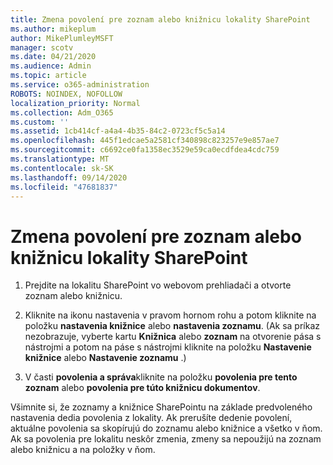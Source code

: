 ```yaml
---
title: Zmena povolení pre zoznam alebo knižnicu lokality SharePoint
ms.author: mikeplum
author: MikePlumleyMSFT
manager: scotv
ms.date: 04/21/2020
ms.audience: Admin
ms.topic: article
ms.service: o365-administration
ROBOTS: NOINDEX, NOFOLLOW
localization_priority: Normal
ms.collection: Adm_O365
ms.custom: ''
ms.assetid: 1cb414cf-a4a4-4b35-84c2-0723cf5c5a14
ms.openlocfilehash: 445f1edcae5a2581cf340898c823257e9e857ae7
ms.sourcegitcommit: c6692ce0fa1358ec3529e59ca0ecdfdea4cdc759
ms.translationtype: MT
ms.contentlocale: sk-SK
ms.lasthandoff: 09/14/2020
ms.locfileid: "47681837"
---
```

# <a name="change-permissions-for-a-sharepoint-list-or-library"></a>Zmena povolení pre zoznam alebo knižnicu lokality SharePoint

1. Prejdite na lokalitu SharePoint vo webovom prehliadači a otvorte zoznam alebo knižnicu.
    
2. Kliknite na ikonu nastavenia v pravom hornom rohu a potom kliknite na položku **nastavenia knižnice** alebo **nastavenia zoznamu**. (Ak sa príkaz nezobrazuje, vyberte kartu **Knižnica** alebo **zoznam** na otvorenie pása s nástrojmi a potom na páse s nástrojmi kliknite na položku **Nastavenie knižnice** alebo **Nastavenie zoznamu** .) 
    
3. V časti **povolenia a správa**kliknite na položku **povolenia pre tento zoznam** alebo **povolenia pre túto knižnicu dokumentov**.
    
Všimnite si, že zoznamy a knižnice SharePointu na základe predvoleného nastavenia dedia povolenia z lokality. Ak prerušíte dedenie povolení, aktuálne povolenia sa skopírujú do zoznamu alebo knižnice a všetko v ňom. Ak sa povolenia pre lokalitu neskôr zmenia, zmeny sa nepoužijú na zoznam alebo knižnicu a na položky v ňom.
  

